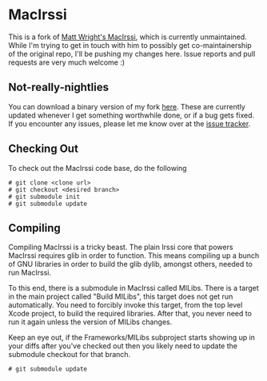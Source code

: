 # MacIrssi

This is a fork of [Matt Wright's MacIrssi](https://github.com/daagaak/MacIrssi), which is currently unmaintained. While I'm trying to get in touch with him to possibly get co-maintainership of the original repo, I'll be pushing my changes here. Issue reports and pull requests are very much welcome :)

## Not-really-nightlies

You can download a binary version of my fork [here](http://x3ro.de/downloads/MacIrssi/). These are currently updated whenever I get something worthwhile done, or if a bug gets fixed. If you encounter any issues, please let me know over at the [issue tracker](https://github.com/x3ro/MacIrssi/issues).

## Checking Out ##

To check out the MacIrssi code base, do the following

	# git clone <clone url>
	# git checkout <desired branch>
	# git submodule init
	# git submodule update


## Compiling ##

Compiling MacIrssi is a tricky beast. The plain Irssi core that powers MacIrssi requires glib in order to function. This means compiling up a bunch of GNU libraries in order to build the glib dylib, amongst others, needed to run MacIrssi.

To this end, there is a submodule in MacIrssi called MILibs. There is a target in the main project called "Build MILibs", this target does not get run automatically. You need to forcibly invoke this target, from the top level Xcode project, to build the required libraries. After that, you never need to run it again unless the version of MILibs changes.

Keep an eye out, if the Frameworks/MILibs subproject starts showing up in your diffs after you've checked out then you likely need to update the submodule checkout for that branch.

	# git submodule update

